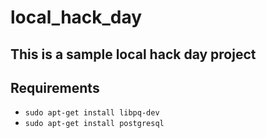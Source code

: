 # local_hack_day #
## This is a sample local hack day project ##

## Requirements ##

* `sudo apt-get install libpq-dev`
* `sudo apt-get install postgresql`
